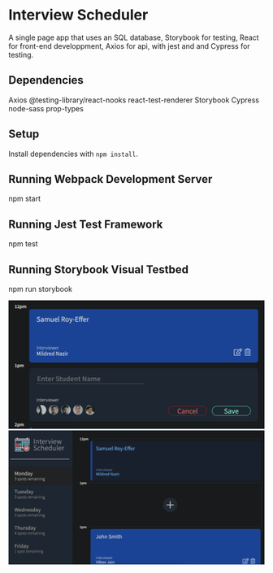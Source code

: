 # Interview Scheduler

A single page app that uses an SQL database, Storybook for testing, React for front-end developpment, Axios for api, with jest and and Cypress for testing.

## Dependencies

Axios
@testing-library/react-nooks
react-test-renderer
Storybook
Cypress
node-sass
prop-types

## Setup

Install dependencies with `npm install`.

## Running Webpack Development Server

npm start

## Running Jest Test Framework

npm test

## Running Storybook Visual Testbed

npm run storybook

!["Main Page"](https://github.com/SamRoyEffer/Scheduler/blob/master/docs/mainScreen.png?raw=true)
!["Creating a New Interview"](https://github.com/SamRoyEffer/Scheduler/blob/master/docs/createFrom.png?raw=true)
